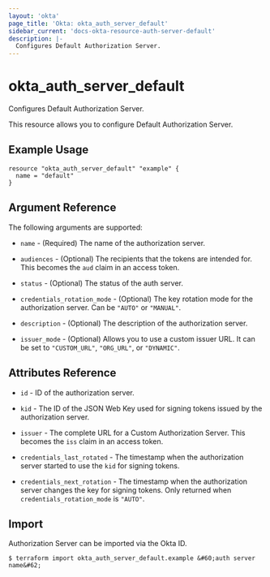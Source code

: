 ```yaml
---
layout: 'okta'
page_title: 'Okta: okta_auth_server_default'
sidebar_current: 'docs-okta-resource-auth-server-default'
description: |-
  Configures Default Authorization Server.
---
```


# okta_auth_server_default

Configures Default Authorization Server.

This resource allows you to configure Default Authorization Server.

## Example Usage

```hcl
resource "okta_auth_server_default" "example" {
  name = "default"
}
```

## Argument Reference

The following arguments are supported:

- `name` - (Required) The name of the authorization server.

- `audiences` - (Optional) The recipients that the tokens are intended for. This becomes the `aud` claim in an access token.

- `status` - (Optional) The status of the auth server.

- `credentials_rotation_mode` - (Optional) The key rotation mode for the authorization server. Can be `"AUTO"` or `"MANUAL"`.

- `description` - (Optional) The description of the authorization server.

- `issuer_mode` - (Optional) Allows you to use a custom issuer URL. It can be set to `"CUSTOM_URL"`, `"ORG_URL"`, or `"DYNAMIC"`.

## Attributes Reference

- `id` - ID of the authorization server.

- `kid` - The ID of the JSON Web Key used for signing tokens issued by the authorization server.

- `issuer` - The complete URL for a Custom Authorization Server. This becomes the `iss` claim in an access token.

- `credentials_last_rotated` - The timestamp when the authorization server started to use the `kid` for signing tokens.

- `credentials_next_rotation` - The timestamp when the authorization server changes the key for signing tokens. Only returned when `credentials_rotation_mode` is `"AUTO"`.

## Import

Authorization Server can be imported via the Okta ID.

```
$ terraform import okta_auth_server_default.example &#60;auth server name&#62;
```
